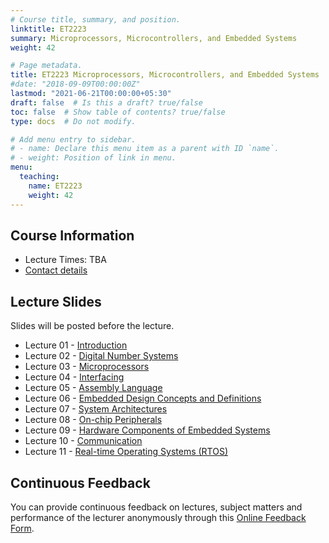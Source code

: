 ```yaml
---
# Course title, summary, and position.
linktitle: ET2223
summary: Microprocessors, Microcontrollers, and Embedded Systems
weight: 42

# Page metadata.
title: ET2223 Microprocessors, Microcontrollers, and Embedded Systems
#date: "2018-09-09T00:00:00Z"
lastmod: "2021-06-21T00:00:00+05:30"
draft: false  # Is this a draft? true/false
toc: false  # Show table of contents? true/false
type: docs  # Do not modify.

# Add menu entry to sidebar.
# - name: Declare this menu item as a parent with ID `name`.
# - weight: Position of link in menu.
menu:
  teaching:
    name: ET2223
    weight: 42
---
```


## Course Information
<!--The lecture and office hours are shown below:-->

- Lecture Times: TBA
- [Contact details](https://academic.nimal.info/#contact)

## Lecture Slides

Slides will be posted before the lecture.

<!-- - Lecture 00 - [Preliminaries](https://academic.nimal.info/files/ET2223_00_Preliminaries.pdf) -->
- Lecture 01 - [Introduction](https://academic.nimal.info/files/ET2223_01_Introduction.pdf)
- Lecture 02 - [Digital Number Systems](https://academic.nimal.info/files/ET2223_02_Digital_number_systems)
- Lecture 03 - [Microprocessors](https://academic.nimal.info/files/ET2223_03_Microprocessors.pdf)
- Lecture 04 - [Interfacing](https://academic.nimal.info/files/ET2223_04_Interfacing.pdf)
- Lecture 05 - [Assembly Language](https://academic.nimal.info/files/ET2223_05_Assembly_language.pdf)
- Lecture 06 - [Embedded Design Concepts and Definitions](https://academic.nimal.info/files/ET2223_06_Embedded_design_concepts_and_definitions.pdf)
- Lecture 07 - [System Architectures](https://academic.nimal.info/files/ET2223_07_System_architectures.pdf)
- Lecture 08 - [On-chip Peripherals](https://academic.nimal.info/files/ET2223_08_On-chip_peripherals.pdf)
- Lecture 09 - [Hardware Components of Embedded Systems](https://academic.nimal.info/files/ET2223_09_Components.pdf)
- Lecture 10 - [Communication](https://academic.nimal.info/files/ET2223_10_Communication.pdf)
- Lecture 11 - [Real-time Operating Systems (RTOS)](https://academic.nimal.info/files/ET2223_11_RTOS.pdf)

## Continuous Feedback
You can provide continuous feedback on lectures, subject matters and performance of the lecturer anonymously through this [Online Feedback Form](https://goo.gl/forms/uCZ3rkVeeFCG9wIo2).

